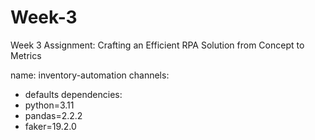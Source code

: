 # Week-3
Week 3 Assignment: Crafting an Efficient RPA Solution from Concept to Metrics

name: inventory-automation
channels:
  - defaults
dependencies:
  - python=3.11
  - pandas=2.2.2
  - faker=19.2.0
